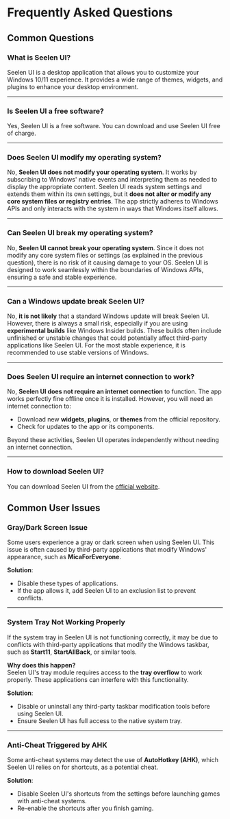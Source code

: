 # **Frequently Asked Questions**

## **Common Questions**

### **What is Seelen UI?**
Seelen UI is a desktop application that allows you to customize your Windows 10/11 experience. It provides a wide range of themes, widgets, and plugins to enhance your desktop environment.

---

### **Is Seelen UI a free software?**
Yes, Seelen UI is a free software. You can download and use Seelen UI free of charge.

---

### **Does Seelen UI modify my operating system?**

No, **Seelen UI does not modify your operating system**. It works by subscribing to Windows' native events and interpreting them as needed to display the appropriate content. Seelen UI reads system settings and extends them within its own settings, but it **does not alter or modify any core system files or registry entries**. The app strictly adheres to Windows APIs and only interacts with the system in ways that Windows itself allows.

---

### **Can Seelen UI break my operating system?**

No, **Seelen UI cannot break your operating system**. Since it does not modify any core system files or settings (as explained in the previous question), there is no risk of it causing damage to your OS. Seelen UI is designed to work seamlessly within the boundaries of Windows APIs, ensuring a safe and stable experience.

---

### **Can a Windows update break Seelen UI?**

No, **it is not likely** that a standard Windows update will break Seelen UI. However, there is always a small risk, especially if you are using **experimental builds** like Windows Insider builds. These builds often include unfinished or unstable changes that could potentially affect third-party applications like Seelen UI. For the most stable experience, it is recommended to use stable versions of Windows.

---

### **Does Seelen UI require an internet connection to work?**

No, **Seelen UI does not require an internet connection** to function. The app works perfectly fine offline once it is installed. However, you will need an internet connection to:  
- Download new **widgets**, **plugins**, or **themes** from the official repository.  
- Check for updates to the app or its components.  

Beyond these activities, Seelen UI operates independently without needing an internet connection.  

---

### **How to download Seelen UI?**
You can download Seelen UI from the [official website](https://seelen.io).

## **Common User Issues**

### **Gray/Dark Screen Issue**
Some users experience a gray or dark screen when using Seelen UI. This issue is often caused by third-party applications that modify Windows' appearance, such as **MicaForEveryone**.

**Solution**:
- Disable these types of applications.
- If the app allows it, add Seelen UI to an exclusion list to prevent conflicts.

---

### **System Tray Not Working Properly**
If the system tray in Seelen UI is not functioning correctly, it may be due to conflicts with third-party applications that modify the Windows taskbar, such as **Start11**, **StartAllBack**, or similar tools.

**Why does this happen?**  
Seelen UI's tray module requires access to the **tray overflow** to work properly. These applications can interfere with this functionality.

**Solution**:
- Disable or uninstall any third-party taskbar modification tools before using Seelen UI.
- Ensure Seelen UI has full access to the native system tray.

---

### **Anti-Cheat Triggered by AHK**
Some anti-cheat systems may detect the use of **AutoHotkey (AHK)**, which Seelen UI relies on for shortcuts, as a potential cheat.

**Solution**:
- Disable Seelen UI's shortcuts from the settings before launching games with anti-cheat systems.
- Re-enable the shortcuts after you finish gaming.
